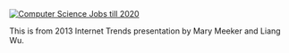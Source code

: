 <html><body><a href="http://www.kpcb.com/insights/2013-internet-trends"><img src="http://xtoinf.files.wordpress.com/2013/07/screen-shot-2013-07-01-at-6-26-53-am.png" class="size-full" alt="Computer Science Jobs till 2020"></a>



<p>This is from 2013 Internet Trends presentation by Mary Meeker and Liang Wu.



</p></body></html>